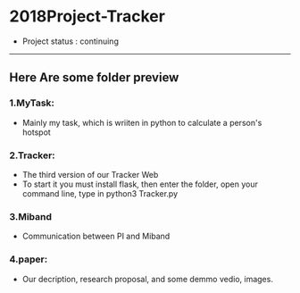 # 2018Project-Tracker
* Project status : continuing
---
## Here Are some folder preview
### 1.MyTask:
  * Mainly my task, which is wriiten in python to calculate a person's hotspot
### 2.Tracker:
  * The third version of our Tracker Web
  * To start it you must install flask,
    then enter the folder, open your command line, type in python3 Tracker.py
### 3.Miband
  * Communication between PI and Miband
### 4.paper:
  * Our decription, research proposal, and some demmo vedio, images.
